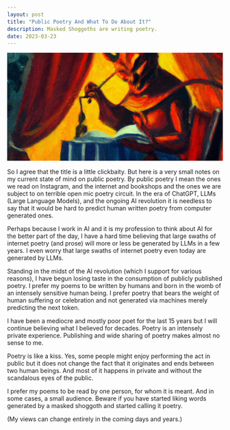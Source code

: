 ```yaml
---
layout: post
title: "Public Poetry And What To Do About It?"
description: Masked Shoggoths are writing poetry.
date: 2023-03-23
---
```


![Demons](https://raw.githubusercontent.com/AbhiK24/abhik24.github.io/master/demonpoetry.jpg)


So I agree that the title is a little clickbaity. But here is a very small notes on my current state of mind on public poetry. By public poetry I mean the ones we read on Instagram, and the internet and bookshops and the ones we are subject to on terrible open mic poetry circuit.  In the era of ChatGPT, LLMs (Large Language Models), and the ongoing AI revolution it is needless to say that it would be hard to predict human written poetry from computer generated ones.

Perhaps because I work in AI and it is my profession to think about AI for the better part of the day, I have a hard time believing that large swaths of internet poetry (and prose) will more or less be generated by LLMs in a few years. I even worry that large swaths of internet poetry even today are generated by LLMs. 

Standing in the midst of the AI revolution (which I support for various reasons), I have begun losing taste in the consumption of publicly published poetry. I prefer my poems to be written by humans and born in the womb of an intensely sensitive human being. I prefer poetry that bears the weight of human suffering or celebration and not generated via machines merely predicting the next token.

I have been a mediocre and mostly poor poet for the last 15 years but I will continue believing what I believed for decades. Poetry is an intensely private experience. Publishing and wide sharing of poetry makes almost no sense to me. 

Poetry is like a kiss. Yes, some people might enjoy performing the act in public but it does not change the fact that it originates and ends between two human beings. And most of it happens in private and without the scandalous eyes of the public. 

I prefer my poems to be read by one person, for whom it is meant. And in some cases, a small audience. Beware if you have started liking words generated by a masked shoggoth and started calling it poetry.

(My views can change entirely in the coming days and years.)
